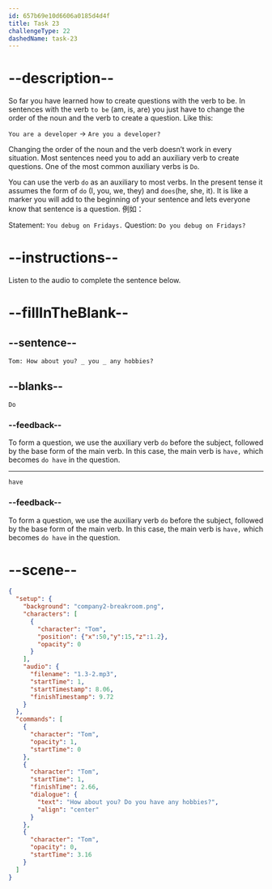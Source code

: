 ```yaml
---
id: 657b69e10d6606a0185d4d4f
title: Task 23
challengeType: 22
dashedName: task-23
---
```


<!-- (audio) Tom: How about you? Do you have any hobbies? -->

# --description--

So far you have learned how to create questions with the verb to be. In sentences with the verb `to be` (am, is, are) you just have to change the order of the noun and the verb to create a question. Like this:

`You are a developer` -> `Are you a developer?`

Changing the order of the noun and the verb doesn’t work in every situation. Most sentences need you to add an auxiliary verb to create questions. One of the most common auxiliary verbs is `Do`.

You can use the verb `do` as an auxiliary to most verbs. In the present tense it assumes the form of `do` (I, you, we, they) and `does`(he, she, it). It is like a marker you will add to the beginning of your sentence and lets everyone know that sentence is a question. 例如：

Statement: `You debug on Fridays.` Question: `Do you debug on Fridays?`

# --instructions--

Listen to the audio to complete the sentence below.

# --fillInTheBlank--

## --sentence--

`Tom: How about you? _ you _ any hobbies?`

## --blanks--

`Do`

### --feedback--

To form a question, we use the auxiliary verb `do` before the subject, followed by the base form of the main verb. In this case, the main verb is `have,` which becomes `do have` in the question.

---

`have`

### --feedback--

To form a question, we use the auxiliary verb `do` before the subject, followed by the base form of the main verb. In this case, the main verb is `have,` which becomes `do have` in the question.

# --scene--

```json
{
  "setup": {
    "background": "company2-breakroom.png",
    "characters": [
      {
        "character": "Tom",
        "position": {"x":50,"y":15,"z":1.2},
        "opacity": 0
      }
    ],
    "audio": {
      "filename": "1.3-2.mp3",
      "startTime": 1,
      "startTimestamp": 8.06,
      "finishTimestamp": 9.72
    }
  },
  "commands": [
    {
      "character": "Tom",
      "opacity": 1,
      "startTime": 0
    },
    {
      "character": "Tom",
      "startTime": 1,
      "finishTime": 2.66,
      "dialogue": {
        "text": "How about you? Do you have any hobbies?",
        "align": "center"
      }
    },
    {
      "character": "Tom",
      "opacity": 0,
      "startTime": 3.16
    }
  ]
}
```
